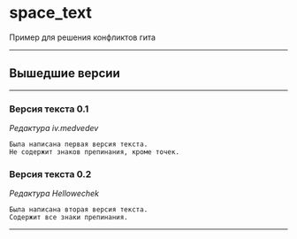 # space_text
Пример для решения конфликтов гита

___
## Вышедшие версии
___
### Версия текста 0.1
_Редактура iv.medvedev_

```
Была написана первая версия текста.
Не содержит знаков препинания, кроме точек.
```

### Версия текста 0.2
_Редактура Hellowechek_
```
Была написана вторая версия текста.
Содержит все знаки препинания.
```

___
